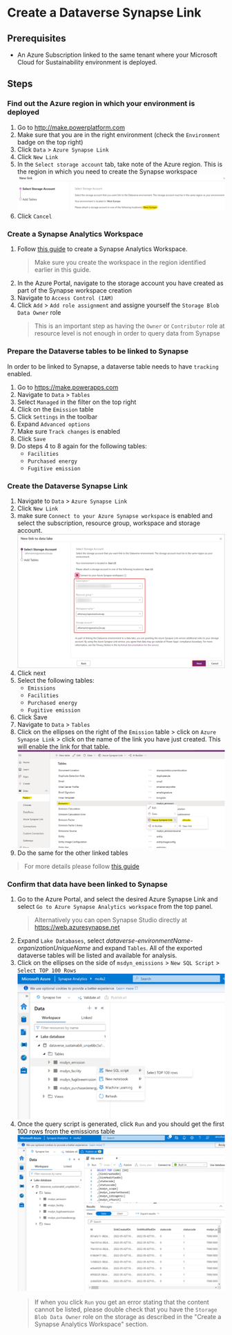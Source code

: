 # Create a Dataverse Synapse Link

## Prerequisites
- An Azure Subscription linked to the same tenant where your Microsoft Cloud for Sustainability environment is deployed.

## Steps
### Find out the Azure region in which your environment is deployed
1. Go to http://make.powerplatform.com
1. Make sure that you are in the right environment (check the `Environment` badge on the top right)
1. Click `Data` > `Azure Synapse Link`
1. Click `New Link`
1. In the `Select storage account` tab, take note of the Azure region. This is the region in which you need to create the Synapse workspace
![example screenshot](/assets/Environment%20Region.png)
1. Click `Cancel`

### Create a Synapse Analytics Workspace
1. Follow [this guide](https://docs.microsoft.com/en-us/azure/synapse-analytics/get-started-create-workspace) to create a Synapse Analytics Workspace.
    > Make sure you create the workspace in the region identified earlier in this guide.
2. In the Azure Portal, navigate to the storage account you have created as part of the Synapse workspace creation
3. Navigate to `Access Control (IAM)`
4. Click `Add` > `Add role assignment` and assigne yourself the `Storage Blob Data Owner` role
    > This is an important step as having the `Owner` or `Contributor` role at resource level is not enough in order to query data from Synapse

### Prepare the Dataverse tables to be linked to Synapse
In order to be linked to Synapse, a dataverse table needs to have `tracking` enabled.
1. Go to https://make.powerapps.com
1. Navigate to `Data` > `Tables`
1. Select `Managed` in the filter on the top right
1. Click on the `Emission` table
1. Click `Settings` in the toolbar
1. Expand `Advanced options`
1. Make sure `Track changes` is enabled
1. Click `Save`
1. Do steps 4 to 8 again for the following tables:
    - `Facilities`
    - `Purchased energy`
    - `Fugitive emission`

### Create the Dataverse Synapse Link 
1. Navigate to `Data` > `Azure Synapse Link`
1. Click `New Link`
1. make sure `Connect to your Azure Synapse workspace` is enabled and select the subscription, resource group, workspace and storage account.
![screenshot](assets/connect-to-workspace.png)
1. Click next
1. Select the following tables:
    - `Emissions`
    - `Facilities`
    - `Purchased energy`
    - `Fugitive emission`
1. Click Save
1. Navigate to `Data` > `Tables`
1. Click on the ellipses on the right of the `Emission` table > click on `Azure Synapse Link` > click on the name of the link you have just created. This will enable the link for that table.
![screenshot](/assets/Enable%20table%20link.png)
1. Do the same for the other linked tables

> For more details please follow [this guide](https://docs.microsoft.com/en-us/power-apps/maker/data-platform/azure-synapse-link-synapse)

### Confirm that data have been linked to Synapse
1. Go to the Azure Portal, and select the desired Azure Synapse Link and select `Go to Azure Synapse Analytics workspace` from the top panel.
    > Alternatively you can open Synapse Studio directly at https://web.azuresynapse.net
1. Expand `Lake Databases`, select _dataverse-environmentName-organizationUniqueName_ and expand `Tables`.
All of the exported dataverse tables will be listed and available for analysis.
1. Click on the ellipses on the side of  `msdyn_emissions` > `New SQL Script` > `Select TOP 100 Rows`
![Screenshot](/assets/Synapse_Query1.png)
2. Once the query script is generated, click `Run` and you should get the first 100 rows from the emissions table
![Screenshot](/assets/Synapse_Query2.png)
    > If when you click `Run` you get an error stating that the content cannot be listed, please double check that you have the `Storage Blob Data Owner` role on the storage as described in the "Create a Synapse Analytics Workspace" section.




